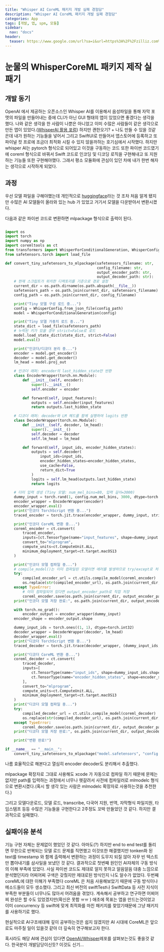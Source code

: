 ```yaml
---
title: "Whisper AI CoreML 패키지 개발 실패 경험담"
description: "Whisper AI CoreML 패키지 개발 실패 경험담"
categories: App
tags: [개발, 앱, spm, 모듈]
sidebar: 
  nav: "docs"
header:
  teaser: https://www.google.com/url?sa=i&url=https%3A%2F%2Fzilliz.com%2Fglossary%2Fopenai-whisper&psig=AOvVaw2lO5E2-WGBzlQv6q57aQBf&ust=1742460146526000&source=images&cd=vfe&opi=89978449&ved=0CBQQjRxqFwoTCPi08oXglYwDFQAAAAAdAAAAABAE
---
```

# 눈물의 WhisperCoreML 패키지 제작 실패기
## 개발 동기
OpenAI 에서 제공하는 오픈소스인 Whisper AI를 이용해서 음성파일을 통해 자막 포맷의 파일을 만들어내는 중에 CLI가 아닌 GUI 형태의 앱이 있었으면 좋겠다는 생각을 했다. 나와 같은 생각을 한 사람이 나뿐은 아니었고 이미 수많은 사람들이 같은 생각으로 만든 앱이 있었다.([WhisperAI 활용 포럼](https://github.com/openai/whisper/discussions/categories/show-and-tell)) 하지만 괜한오기? + 나도 만들 수 있을 것같은데 내가 원하는 기능들을 넣어서 그리고 SwiftUI로 만들어서 앱스토어에 등록하고 또 파이널 컷 프로에 조금더 최적화 시킬 수 있지 않을까하는 호기심에서 시작했다. 하지만 whisper AI는 pytorch 형식으로 되어있고 이것을 구동하는 코드 또한 파이썬 코드였기에 coreml 형식으로 바꿔서 Swift 코드로 인코딩 및 디코딩 로직을 구현해내고 또 지원하는 기능들 또한 구현해야했다. 그래서 평소 모듈화에 관심이 있던 차에 내가 한번 해자는 생각으로 시작하게 되었다.

## 과정

우선 모델 파일을 구해야했는데 개인적으로 [huggingface](https://huggingface.co/openai)라는 것 조차 처음 알게 됐지만 수많은 AI 모델들이 올라와 있는 hub 가 있었고 거기서 모델을 다운받아서 변환시켰다.

다음과 같은 파이썬 코드로 변환하면 mlpackage 형식으로 출력이 된다.
```python

import os
import torch
import numpy as np
import coremltools as ct
from transformers import WhisperForConditionalGeneration, WhisperConfig
from safetensors.torch import load_file

def convert_tiny_safetensors_to_mlpackage(safetensors_filename: str,
                                          config_filename: str,
                                          output_encoder_path: str,
                                          output_decoder_path: str):
    # 현재 스크립트가 위치한 디렉토리를 기준으로 경로 설정
    current_dir = os.path.dirname(os.path.abspath(__file__))
    safetensors_path = os.path.join(current_dir, safetensors_filename)
    config_path = os.path.join(current_dir, config_filename)

    print("Tiny 모델 구성 로드 중...")
    config = WhisperConfig.from_json_file(config_path)
    model = WhisperForConditionalGeneration(config)

    print("Tiny 모델 가중치 로드 중...")
    state_dict = load_file(safetensors_path)
    # 누락된 키가 있을 경우 strict=False로 로드
    model.load_state_dict(state_dict, strict=False)
    model.eval()

    print("인코더/디코더 분리 중...")
    encoder = model.get_encoder()
    decoder = model.get_decoder()
    lm_head = model.proj_out

    # 인코더 래퍼: encoder의 last_hidden_state만 반환
    class EncoderWrapper(torch.nn.Module):
        def __init__(self, encoder):
            super().__init__()
            self.encoder = encoder

        def forward(self, input_features):
            outputs = self.encoder(input_features)
            return outputs.last_hidden_state

    # 디코더 래퍼: decoder와 LM 헤드를 함께 실행하여 logits 반환
    class DecoderWrapper(torch.nn.Module):
        def __init__(self, decoder, lm_head):
            super().__init__()
            self.decoder = decoder
            self.lm_head = lm_head

        def forward(self, input_ids, encoder_hidden_states):
            outputs = self.decoder(
                input_ids=input_ids,
                encoder_hidden_states=encoder_hidden_states,
                use_cache=False,
                return_dict=True
            )
            logits = self.lm_head(outputs.last_hidden_state)
            return logits

    # 더미 입력 생성 (Tiny 모델: num_mel_bins=80, 입력 길이=3000)
    dummy_input = torch.rand(1, config.num_mel_bins, 3000, dtype=torch.float32)
    encoder_wrapper = EncoderWrapper(encoder)
    encoder_wrapper.eval()
    print("인코더 TorchScript 변환 중...")
    traced_encoder = torch.jit.trace(encoder_wrapper, dummy_input, strict=False, check_trace=False)

    print("인코더 CoreML 변환 중...")
    coreml_encoder = ct.convert(
        traced_encoder,
        inputs=[ct.TensorType(name="input_features", shape=dummy_input.shape, dtype=np.float32)],
        convert_to="mlprogram",
        compute_units=ct.ComputeUnit.ALL,
        minimum_deployment_target=ct.target.macOS13
    )

    print("인코더 모델 컴파일 중...")
    # compile_model()는 이미 컴파일된 모델이면 에러를 발생하므로 try/except로 처리합니다.
    try:
        compiled_encoder_url = ct.utils.compile_model(coreml_encoder)
        os.replace(str(compiled_encoder_url), os.path.join(current_dir, output_encoder_path))
    except TypeError:
        # 이미 컴파일되어 있다면 output_encoder_path로 직접 저장
        coreml_encoder.save(os.path.join(current_dir, output_encoder_path))
    print("인코더 모델 저장 완료:", os.path.join(current_dir, output_encoder_path))

    with torch.no_grad():
        encoder_output = encoder_wrapper(dummy_input)
    encoder_shape = encoder_output.shape

    dummy_input_ids = torch.ones((1, 1), dtype=torch.int32)
    decoder_wrapper = DecoderWrapper(decoder, lm_head)
    decoder_wrapper.eval()
    print("디코더 TorchScript 변환 중...")
    traced_decoder = torch.jit.trace(decoder_wrapper, (dummy_input_ids, encoder_output), strict=False, check_trace=False)

    print("디코더 CoreML 변환 중...")
    coreml_decoder = ct.convert(
        traced_decoder,
        inputs=[
            ct.TensorType(name="input_ids", shape=dummy_input_ids.shape, dtype=np.int32),
            ct.TensorType(name="encoder_hidden_states", shape=encoder_shape, dtype=np.float32)
        ],
        convert_to="mlprogram",
        compute_units=ct.ComputeUnit.ALL,
        minimum_deployment_target=ct.target.macOS13
    )
    print("디코더 모델 컴파일 중...")
    try:
        compiled_decoder_url = ct.utils.compile_model(coreml_decoder)
        os.replace(str(compiled_decoder_url), os.path.join(current_dir, output_decoder_path))
    except TypeError:
        coreml_decoder.save(os.path.join(current_dir, output_decoder_path))
    print("디코더 모델 저장 완료:", os.path.join(current_dir, output_decoder_path))

    print("변환 완료!")

if __name__ == "__main__":
    convert_tiny_safetensors_to_mlpackage("model.safetensors", "config.json", "WhisperTinyEncoder.mlpackage", "WhisperTinyDecoder.mlpackage")
```
나름 효율적으로 해본다고 열심히 encoder decoder도 분리해서 추출했다.

mlpackage 확장자로 그대로 사용해도 xcode 가 자동으로 컴파일 하기 때문에 문제는 없지만 path를 입력하는 과정에서 너무나 헷갈려서 사전에 컴파일러로 mlmodelc 형식으로 변환시켰다.(혹시 할 생각 있는 사람은 mlmodelc 확장자로 사용하는것을 추천한다.)

그리고 모델다운로드, 모델 로드, transcribe, 다국어 지원, 번역, 자막형식 파일지원, 타임스탬프 등등 수많은 기능들을 구현한다고 2주정도 꼬박 만들었던 것 같다. 하지만 결과적으로 실패했다.

## 실패이유 분석
기능 구현 자체는 문제없이 했었던 것 같다. 아마도(?) 하지만 end to end test를 돌리면 무한으로 반복되는 모델 로드 문제를 직면했고 이것또한 해결했지만 tonken화 된 text를 timestamp 와 함께 출력해서 변환하는 과정이 도무지 되질 않아 자꾸 빈 텍스트만 뽑아내기를 삼사일을 보냈던 것 같다.
결과적으로 첫번째 원인인 AI자체의 구동 방식의 이해 부족에 있었다. 사실 파이썬 코드도 제대로 알지 못하고 알음알음 대충 느낌으로 분석했던지라 어찌어찌 구색은 갖췄지만 제대로된 방식인지 나도 알수가 없었다. 두번째 coreML에 대한 이해가 부족했다 coreML 은 처음 사용해보았기 때문에 구동 방식이나 메소드들이 모두 생소했다.
그리고 최신 버전의 swiftTest나 SwiftData 등 사전 지식이 부족한 부분들이 너무나도 많아서 어려움을 겪었다. 계속해서 공부하고 연구하면 어찌어찌 완성은 할 수도 있었겠지만(확신은 못함 ㅠㅠ ) 애초에 목표는 앱을 만드는것이었고 이미 concurrency 등 swift에 맞게 최적화를 마친 패키지를 찾았기때문에 그냥 패키지를 사용하기로 했다.

현실적으로 AI구조에대해 깊이 공부하는것은 쉽지 않겠지만 AI 시대에 CoreML은 앞으로도 마주칠 일이 있을것 같아 더 깊숙히 연구해보고자 한다.

혹시라도 해당 AI에 관심이 있다면 [OpenAI/Whisper](https://github.com/openai/whisper)레포를 살펴보는것도 좋을것 같다. 한국분이 개발담당이신듯? 이것도 신기...
